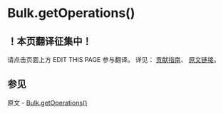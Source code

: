 # Bulk.getOperations()

## ！本页翻译征集中！

请点击页面上方 EDIT THIS PAGE 参与翻译。
详见：
[贡献指南]( https://github.com/JinMuInfo/MongoDB-Manual-zh/blob/master/CONTRIBUTING.md )、
[原文链接](  https://docs.mongodb.com/manual/reference/method/Bulk.getOperations/  )。

## 参见

原文 - [Bulk.getOperations()]( https://docs.mongodb.com/manual/reference/method/Bulk.getOperations/ )


